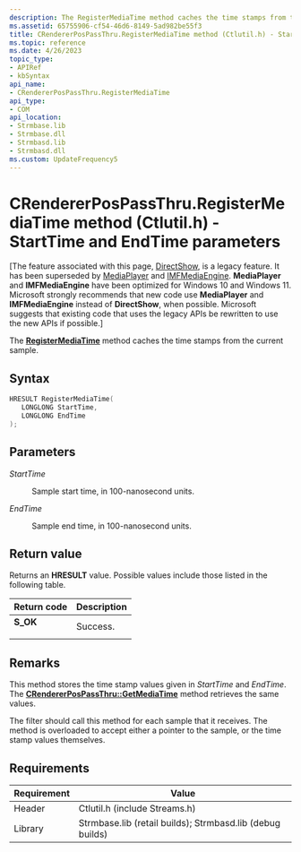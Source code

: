 ```yaml
---
description: The RegisterMediaTime method caches the time stamps from the current sample. This method uses the *StartTime* and *EndTime* parameters.
ms.assetid: 65755906-cf54-46d6-8149-5ad982be55f3
title: CRendererPosPassThru.RegisterMediaTime method (Ctlutil.h) - StartTime and EndTime parameters
ms.topic: reference
ms.date: 4/26/2023
topic_type: 
- APIRef
- kbSyntax
api_name: 
- CRendererPosPassThru.RegisterMediaTime
api_type: 
- COM
api_location: 
- Strmbase.lib
- Strmbase.dll
- Strmbasd.lib
- Strmbasd.dll
ms.custom: UpdateFrequency5
---
```


# CRendererPosPassThru.RegisterMediaTime method (Ctlutil.h) - StartTime and EndTime parameters

\[The feature associated with this page, [DirectShow](/windows/win32/directshow/directshow), is a legacy feature. It has been superseded by [MediaPlayer](/uwp/api/Windows.Media.Playback.MediaPlayer) and [IMFMediaEngine](/windows/win32/api/mfmediaengine/nn-mfmediaengine-imfmediaengine). **MediaPlayer** and **IMFMediaEngine** have been optimized for Windows 10 and Windows 11. Microsoft strongly recommends that new code use **MediaPlayer** and **IMFMediaEngine** instead of **DirectShow**, when possible. Microsoft suggests that existing code that uses the legacy APIs be rewritten to use the new APIs if possible.\]

The [**RegisterMediaTime**](crendererpospassthru-registermediatime.md) method caches the time stamps from the current sample.

## Syntax


```C++
HRESULT RegisterMediaTime(
   LONGLONG StartTime,
   LONGLONG EndTime
);
```



## Parameters

<dl> <dt>

*StartTime* 
</dt> <dd>

Sample start time, in 100-nanosecond units.

</dd> <dt>

*EndTime* 
</dt> <dd>

Sample end time, in 100-nanosecond units.

</dd> </dl>

## Return value

Returns an **HRESULT** value. Possible values include those listed in the following table.



| Return code                                                                          | Description         |
|--------------------------------------------------------------------------------------|---------------------|
| <dl> <dt>**S\_OK**</dt> </dl> | Success.<br/> |



 

## Remarks

This method stores the time stamp values given in *StartTime* and *EndTime*. The [**CRendererPosPassThru::GetMediaTime**](crendererpospassthru-getmediatime.md) method retrieves the same values.

The filter should call this method for each sample that it receives. The method is overloaded to accept either a pointer to the sample, or the time stamp values themselves.

## Requirements



| Requirement | Value |
|--------------------|--------------------------------------------------------------------------------------------------------------------------------------------------------------------------------------------|
| Header  | Ctlutil.h (include Streams.h)                                                                                   |
| Library | Strmbase.lib (retail builds); Strmbasd.lib (debug builds) |



 

 




